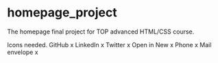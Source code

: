 # homepage_project
The homepage final project for TOP advanced HTML/CSS course.

Icons needed.
GitHub x
LinkedIn x
Twitter x
Open in New x
Phone x
Mail envelope x